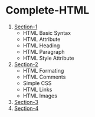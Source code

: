 # Complete-HTML
1. [Section-1](https://github.com/fethicekinmez/Complete-HTML/tree/main/Section-1)
   - HTML Basic Syntax
   - HTML Attribute
   - HTML Heading
   - HTML Paragraph
   - HTML Style Attribute
3. [Section-2]()
   - HTML Formating
   - HTML Comments
   - Simple CSS
   - HTML Links
   - HTML Images
5. [Section-3]()
6. [Section-4]()
